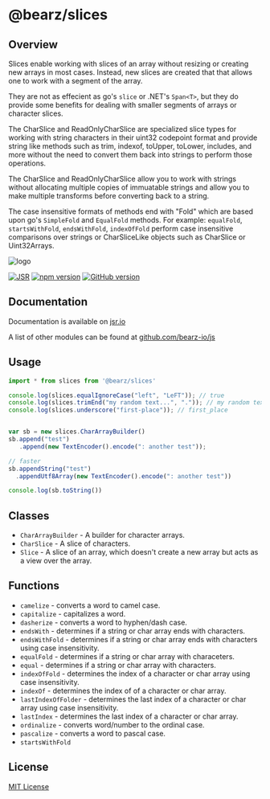 # @bearz/slices

## Overview

Slices enable working with slices of an array without resizing or
creating new arrays in most cases.  Instead, new slices are
created that that allows one to work with a segment of the
array.

They are not as effecient as go's `slice` or .NET's `Span<T>`, but
they do provide some benefits for dealing with smaller segments
of arrays or character slices.

The CharSlice and ReadOnlyCharSlice are specialized slice types
for working with string characters in their uint32 codepoint format
and provide string like methods such as trim, indexof, toUpper,
toLower, includes, and more without the need to convert them
back into strings to perform those operations.

The CharSlice and ReadOnlyCharSlice allow you to work with
strings without allocating multiple copies of immuatable strings
and allow you to make multiple transforms  before
converting back to a string.  

The case insensitive formats of methods end with "Fold" which
are based upon go's `SimpleFold` and `EqualFold` methods. For
example: `equalFold`, `startsWithFold`, `endsWithFold`, `indexOfFold`
perform case insensitive comparisons over strings or CharSliceLike
objects such as CharSlice or Uint32Arrays.

![logo](https://raw.githubusercontent.com/bearz-io/js/refs/heads/main/eng/assets/bearz.io.png)

[![JSR](https://jsr.io/badges/@bearz/slices)](https://jsr.io/@bearz/slices)
[![npm version](https://badge.fury.io/js/@bearz%2Fslices.svg)](https://badge.fury.io/js/@bearz%2Fslices)
[![GitHub version](https://badge.fury.io/gh/bearz-io%2Fjs-slices.svg)](https://badge.fury.io/gh/bearz-io%2Fjs-slices)

## Documentation

Documentation is available on [jsr.io](https://jsr.io/@bearz/slices/doc)

A list of other modules can be found at [github.com/bearz-io/js](https://github.com/bearz-io/js)

## Usage

```typescript
import * from slices from '@bearz/slices'

console.log(slices.equalIgnoreCase("left", "LeFT")); // true
console.log(slices.trimEnd("my random text...", ".")); // my random text
console.log(slices.underscore("first-place")); // first_place


var sb = new slices.CharArrayBuilder()
sb.append("test")
   .append(new TextEncoder().encode(": another test"));

// faster
sb.appendString("test")
  .appendUtf8Array(new TextEncoder().encode(": another test"))

console.log(sb.toString())
```

## Classes

- `CharArrayBuilder` - A builder for character arrays.
- `CharSlice` - A slice of characters.
- `Slice` - A slice of an array, which doesn't create a new array but
   acts as a view over the array.

## Functions

- `camelize` - converts a word to camel case.
- `capitalize` - capitalizes a word.
- `dasherize` - converts a word to hyphen/dash case.
- `endsWith` - determines if a string or char array ends with characters.
- `endsWithFold` - determines if a string or char array ends with characters using case insensitivity.
- `equalFold` - determines if a string or char array with characeters.
- `equal` -  determines if a string or char array with characters.
- `indexOfFold` - determines the index of a character or char array using case insensitivity.
- `indexOf` - determines the index of of a character or char array.
- `lastIndexOfFolder` - determines the last index of a character or char array using case insensitivity.
- `lastIndex` - determines the last index of a character or char array.
- `ordinalize` - converts word/number to the ordinal case.
- `pascalize` - converts a word to pascal case.
- `startsWithFold`

## License

[MIT License](./LICENSE.md)
